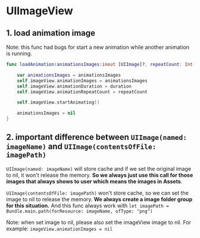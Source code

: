 # UIImageView

## 1. load animation image

Note: this func had bugs for start a new animation while another animation is running.

```swift
func loadAnimation(animationsImages:inout [UIImage]?, repeatCount: Int, duration: TimeInterval, isStand: Bool) {

    var animationsImages = animationsImages
    self.imageView.animationImages = animationsImages
    self.imageView.animationDuration = duration
    self.imageView.animationRepeatCount = repeatCount

    self.imageView.startAnimating()

    animationsImages = nil
}
```

## 2. **important** difference between `UIImage(named: imageName)` and `UIImage(contentsOfFile: imagePath)`

`UIImage(named: imageName)` will store cache and if we set the original image to nil, it won't release the memory. **So we always just use this call for those images that always shows to user which means the images in Assets**.

`UIImage(contentsOfFile: imagePath)` won't store cache, so we can set the image to nil to release the memory. **We always create a image folder group for this situation.** And this func always work with `let imagePath = Bundle.main.path(forResource: imageName, ofType: "png")`

Note: when set image to nil, please also set the imageView image to nil. For example: `imageView.animationImages = nil`